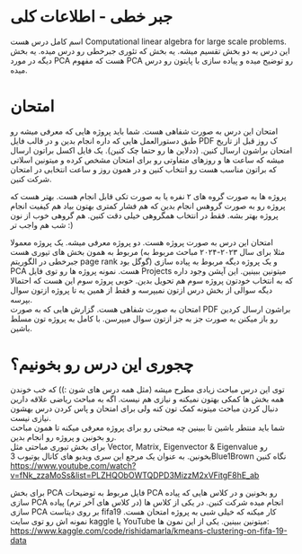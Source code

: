 # جبر خطی - اطلاعات کلی
اسم کامل درس هست Computational linear algebra for large scale problems. این درس به دو بخش تقسیم میشه. یه بخش که تئوری جبرخطی رو درس میده. یه بخش دیگه در مورد PCA هست که مفهوم PCA رو توضیح میده و پیاده سازی با پایتون رو درس میده.  

# امتحان  
امتحان این درس به صورت شفاهی هست. شما باید پروژه هایی که معرفی میشه رو طبق دستورالعمل هایی که داره انجام بدین و در قالب فایل PDF ک روز قبل از تاریخ امتحان براشون ارسال کنین. (ددلاین ها رو حتما چک کنین). یک فایل اکسل براتون ارسال میشه که ساعت ها و روزهای متفاوتی رو برای امتحان مشخص کرده و میتونین اسلاتی که براتون مناسب هست رو انتخاب کنین و در همون روز و ساعت انتخابی در امتحان شرکت کنین.  

پروژه ها به صورت گروه های ۲ نفره یا به صورت تکی قابل انجام هست. بهتر هست که پروژه رو به صورت گروهس انجام بدین که هم فشار کمتری بهتون بیاد هم کیفیت انجام پروژه بهتر بشه. فقط در انتخاب همگروهی خیلی دقت کنین. هم گروهی خوب از نون شب هم واجب تر :)  

امتحان این درس به صورت پروژه هست. دو پروژه معرفی میشه. یک پروژه معمولا مربوط به همون بخش های تیوری هست (مثلا برای سال ۲۰۲۳-۲۰۲۴ مباحث مربوط به جبرخطی در الگوریتم page rank گوگل بود) و یک پروژه دیگه مربوط به پیاده سازی PCA هست. نمونه پروژه ها رو توی فایل Projects میتونین ببینین. این آپشن وجود داره که به انتخاب خودتون پروژه سوم هم تحویل بدین. خوبی پروژه سوم این هست که احتمالا دیگه سوالی از بخش درس ازتون نمیپرسه و فقط از همین یه تا پروژه ازتون سوال بپرسه.  
امتحان به صورت شفاهی هست. گزارش هایی که به صورت PDF براشون ارسال کردین رو باز میکنن به صورت جز به جز ازتون سوال میپرسن. با کامل به پروژه تون مسلط باشین.  

# چجوری این درس رو بخونیم؟  
توی این درس مباحث زیادی مطرح میشه (مثل همه درس های شون :)) که خب خوندن همه بخش ها کمکی بهتون نمیکنه و نیازی هم نیست. اگه به مباحث ریاضی علاقه دارین دنبال کردن مباحث میتونه کمک تون کنه ولی برای امتحان و پاس کردن درس بهشون نیازی نیست.  
شما باید منتطر باشین تا ببینین چه مبحثی رو برای پروژه معرفی میکنه تا همون مباحث رو بخونین و پروژه رو انجام بدین.  
برای بخش تیوری مباحتی مثل Vector, Matrix, Eigenvector & Eigenvalue رو بخونین. به عنوان یک مرجع این سری ویدیو های کانال یوتیوب 3Blue1Brown نگاه کنین  
https://www.youtube.com/watch?v=fNk_zzaMoSs&list=PLZHQObOWTQDPD3MizzM2xVFitgF8hE_ab  

برای بخش PCA فایل مربوط به توضیحات PCA رو بخونین و در کلاس هایی که پیاده سازی PCA انجام میده شرکت کنین. در یکی از کلاس ها (در کلاس های آخر ترم) پیاده سازی PCA بر روی دیتاست fifa19 کار میکنه که خیلی شبی به پروژه امتحان هست. نمونه اش رو توی سایت kaggle یا YouTube میتونین ببینین. یکی از این نمون ها:  
https://www.kaggle.com/code/rishidamarla/kmeans-clustering-on-fifa-19-data  



